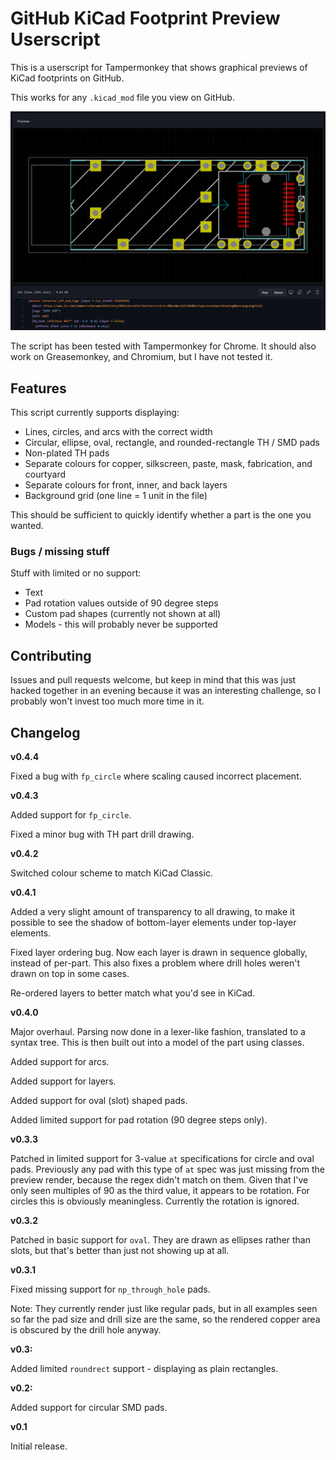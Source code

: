 # GitHub KiCad Footprint Preview Userscript

This is a userscript for Tampermonkey that shows graphical previews of KiCad footprints on GitHub.

This works for any `.kicad_mod` file you view on GitHub.

![Example image](example.png)

The script has been tested with Tampermonkey for Chrome. It should also work on Greasemonkey, and Chromium, but I have not tested it.

## Features

This script currently supports displaying:

- Lines, circles, and arcs with the correct width
- Circular, ellipse, oval, rectangle, and rounded-rectangle TH / SMD pads
- Non-plated TH pads
- Separate colours for copper, silkscreen, paste, mask, fabrication, and courtyard
- Separate colours for front, inner, and back layers
- Background grid (one line = 1 unit in the file)

This should be sufficient to quickly identify whether a part is the one you wanted.

### Bugs / missing stuff

Stuff with limited or no support:

- Text
- Pad rotation values outside of 90 degree steps
- Custom pad shapes (currently not shown at all)
- Models - this will probably never be supported

## Contributing

Issues and pull requests welcome, but keep in mind that this was just hacked together in an evening because it was an interesting challenge, so I probably won't invest too much more time in it.

## Changelog

**v0.4.4**

Fixed a bug with `fp_circle` where scaling caused incorrect placement.

**v0.4.3**

Added support for `fp_circle`. 

Fixed a minor bug with TH part drill drawing.

**v0.4.2**

Switched colour scheme to match KiCad Classic.

**v0.4.1**

Added a very slight amount of transparency to all drawing, to make it possible to see the shadow of bottom-layer elements under top-layer elements.

Fixed layer ordering bug. Now each layer is drawn in sequence globally, instead of per-part. This also fixes a problem where drill holes weren't drawn on top in some cases.

Re-ordered layers to better match what you'd see in KiCad.

**v0.4.0**

Major overhaul. Parsing now done in a lexer-like fashion, translated to a syntax tree. This is then built out into a model of the part using classes.

Added support for arcs.

Added support for layers.

Added support for oval (slot) shaped pads.

Added limited support for pad rotation (90 degree steps only).

**v0.3.3**

Patched in limited support for 3-value `at` specifications for circle and oval pads. Previously any pad with this type of `at` spec was just missing from the preview render, because the regex didn't match on them. Given that I've only seen multiples of 90 as the third value, it appears to be rotation. For circles this is obviously meaningless. Currently the rotation is ignored.

**v0.3.2**

Patched in basic support for `oval`. They are drawn as ellipses rather than slots, but that's better than just not showing up at all.

**v0.3.1**

Fixed missing support for `np_through_hole` pads.

Note: They currently render just like regular pads, but in all examples seen so far the pad size and drill size are the same, so the rendered copper area is obscured by the drill hole anyway.

**v0.3:**

Added limited `roundrect` support - displaying as plain rectangles.

**v0.2:**

Added support for circular SMD pads.

**v0.1**

Initial release.